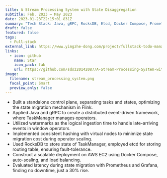 ```yaml
---
title: A Stream Processing System with State Disaggregation
subtitle: Feb. 2023 – May 2023
date: 2023-01-23T22:15:01.831Z
summary: "T﻿ech Stack: Java, gRPC, RocksDB, Etcd, Docker Compose, Prometheus, Grafana"
draft: false
featured: false
tags:
  - Full-stack
external_link: https://www.yingzhe-dong.com/project/fullstack-todo-management-app/
links:
  - icon: github
    name: Star
    icon_pack: fab
    url: https://github.com/sdsz20142087/A-Stream-Processing-System-with-State-Disaggregation
image:
  filename: stream_processing_system.png
  focal_point: Smart
  preview_only: false
---
```

* Built a standalone control plane, separating tasks and states, optimizing the state migration mechanism in Flink.
* Applied Java and gRPC to create a distributed event-driven framework, where TaskManager manages operators.
* Utilized watermarks as the logical ingestion time to handle late-arriving events in window operators.
* Implemented consistent hashing with virtual nodes to minimize state migration cost during operator scaling.
* Used RocksDB to store state of TaskManager, employed etcd for storing routing table, ensuring fault-tolerance.
* Construct a scalable deployment on AWS EC2 using Docker Compose, auto-scaling, and load balancing.
* Evaluated latency during state migration with Prometheus and Grafana, finding no downtime, just a 30% rise.